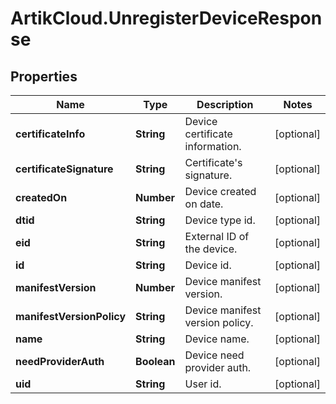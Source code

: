 # ArtikCloud.UnregisterDeviceResponse

## Properties
Name | Type | Description | Notes
------------ | ------------- | ------------- | -------------
**certificateInfo** | **String** | Device certificate information. | [optional] 
**certificateSignature** | **String** | Certificate&#39;s signature. | [optional] 
**createdOn** | **Number** | Device created on date. | [optional] 
**dtid** | **String** | Device type id. | [optional] 
**eid** | **String** | External ID of the device. | [optional] 
**id** | **String** | Device id. | [optional] 
**manifestVersion** | **Number** | Device manifest version. | [optional] 
**manifestVersionPolicy** | **String** | Device manifest version policy. | [optional] 
**name** | **String** | Device name. | [optional] 
**needProviderAuth** | **Boolean** | Device need provider auth. | [optional] 
**uid** | **String** | User id. | [optional] 


